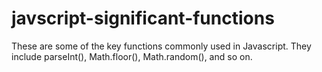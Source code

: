# javscript-significant-functions
These are some of the key functions commonly used in Javascript. They include parseInt(), Math.floor(), Math.random(), and so on. 
